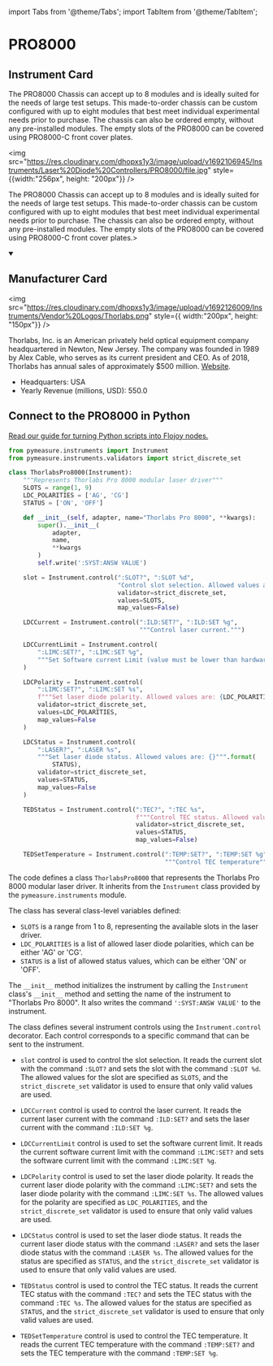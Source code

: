 
import Tabs from '@theme/Tabs';
import TabItem from '@theme/TabItem';

# PRO8000

## Instrument Card

<div className="flex">

<div>

The PRO8000 Chassis can accept up to 8 modules and is ideally suited for the needs of large test setups. This made-to-order chassis can be custom configured with up to eight modules that best meet individual experimental needs prior to purchase. The chassis can also be ordered empty, without any pre-installed modules. The empty slots of the PRO8000 can be covered using PRO8000-C front cover plates.

</div>

<img src="https://res.cloudinary.com/dhopxs1y3/image/upload/v1692106945/Instruments/Laser%20Diode%20Controllers/PRO8000/file.jpg" style={{width:"256px", height: "200px"}} />

</div>

The PRO8000 Chassis can accept up to 8 modules and is ideally suited for the needs of large test setups. This made-to-order chassis can be custom configured with up to eight modules that best meet individual experimental needs prior to purchase. The chassis can also be ordered empty, without any pre-installed modules. The empty slots of the PRO8000 can be covered using PRO8000-C front cover plates.>

<details open>
<summary><h2>Manufacturer Card</h2></summary>

<img src="https://res.cloudinary.com/dhopxs1y3/image/upload/v1692126009/Instruments/Vendor%20Logos/Thorlabs.png" style={{ width:"200px", height: "150px"}} />

Thorlabs, Inc. is an American privately held optical equipment company headquartered in Newton, New Jersey. The company was founded in 1989 by Alex Cable, who serves as its current president and CEO. As of 2018, Thorlabs has annual sales of approximately $500 million. <a href="https://www.thorlabs.com/">Website</a>.

<ul>
  <li>Headquarters: USA</li>
  <li>Yearly Revenue (millions, USD): 550.0</li>
</ul>
</details>

## Connect to the PRO8000 in Python

[Read our guide for turning Python scripts into Flojoy nodes.](https://docs.flojoy.ai/custom-nodes/creating-custom-node/)


<Tabs>
<TabItem value="Pymeasure" label="Pymeasure">

```python
from pymeasure.instruments import Instrument
from pymeasure.instruments.validators import strict_discrete_set

class ThorlabsPro8000(Instrument):
    """Represents Thorlabs Pro 8000 modular laser driver"""
    SLOTS = range(1, 9)
    LDC_POLARITIES = ['AG', 'CG']
    STATUS = ['ON', 'OFF']

    def __init__(self, adapter, name="Thorlabs Pro 8000", **kwargs):
        super().__init__(
            adapter,
            name,
            **kwargs
        )
        self.write(':SYST:ANSW VALUE')

    slot = Instrument.control(":SLOT?", ":SLOT %d",
                              "Control slot selection. Allowed values are: {}""".format(SLOTS),
                              validator=strict_discrete_set,
                              values=SLOTS,
                              map_values=False)

    LDCCurrent = Instrument.control(":ILD:SET?", ":ILD:SET %g",
                                    """Control laser current.""")

    LDCCurrentLimit = Instrument.control(
        ":LIMC:SET?", ":LIMC:SET %g",
        """Set Software current Limit (value must be lower than hardware current limit)."""
    )

    LDCPolarity = Instrument.control(
        ":LIMC:SET?", ":LIMC:SET %s",
        f"""Set laser diode polarity. Allowed values are: {LDC_POLARITIES}""",
        validator=strict_discrete_set,
        values=LDC_POLARITIES,
        map_values=False
    )

    LDCStatus = Instrument.control(
        ":LASER?", ":LASER %s",
        """Set laser diode status. Allowed values are: {}""".format(
            STATUS),
        validator=strict_discrete_set,
        values=STATUS,
        map_values=False
    )

    TEDStatus = Instrument.control(":TEC?", ":TEC %s",
                                   f"""Control TEC status. Allowed values are: {STATUS}""",
                                   validator=strict_discrete_set,
                                   values=STATUS,
                                   map_values=False)

    TEDSetTemperature = Instrument.control(":TEMP:SET?", ":TEMP:SET %g",
                                           """Control TEC temperature""")
```

The code defines a class `ThorlabsPro8000` that represents the Thorlabs Pro 8000 modular laser driver. It inherits from the `Instrument` class provided by the `pymeasure.instruments` module.

The class has several class-level variables defined:
- `SLOTS` is a range from 1 to 8, representing the available slots in the laser driver.
- `LDC_POLARITIES` is a list of allowed laser diode polarities, which can be either 'AG' or 'CG'.
- `STATUS` is a list of allowed status values, which can be either 'ON' or 'OFF'.

The `__init__` method initializes the instrument by calling the `Instrument` class's `__init__` method and setting the name of the instrument to "Thorlabs Pro 8000". It also writes the command `':SYST:ANSW VALUE'` to the instrument.

The class defines several instrument controls using the `Instrument.control` decorator. Each control corresponds to a specific command that can be sent to the instrument.

- `slot` control is used to control the slot selection. It reads the current slot with the command `:SLOT?` and sets the slot with the command `:SLOT %d`. The allowed values for the slot are specified as `SLOTS`, and the `strict_discrete_set` validator is used to ensure that only valid values are used.

- `LDCCurrent` control is used to control the laser current. It reads the current laser current with the command `:ILD:SET?` and sets the laser current with the command `:ILD:SET %g`.

- `LDCCurrentLimit` control is used to set the software current limit. It reads the current software current limit with the command `:LIMC:SET?` and sets the software current limit with the command `:LIMC:SET %g`.

- `LDCPolarity` control is used to set the laser diode polarity. It reads the current laser diode polarity with the command `:LIMC:SET?` and sets the laser diode polarity with the command `:LIMC:SET %s`. The allowed values for the polarity are specified as `LDC_POLARITIES`, and the `strict_discrete_set` validator is used to ensure that only valid values are used.

- `LDCStatus` control is used to set the laser diode status. It reads the current laser diode status with the command `:LASER?` and sets the laser diode status with the command `:LASER %s`. The allowed values for the status are specified as `STATUS`, and the `strict_discrete_set` validator is used to ensure that only valid values are used.

- `TEDStatus` control is used to control the TEC status. It reads the current TEC status with the command `:TEC?` and sets the TEC status with the command `:TEC %s`. The allowed values for the status are specified as `STATUS`, and the `strict_discrete_set` validator is used to ensure that only valid values are used.

- `TEDSetTemperature` control is used to control the TEC temperature. It reads the current TEC temperature with the command `:TEMP:SET?` and sets the TEC temperature with the command `:TEMP:SET %g`.

</TabItem>
</Tabs>